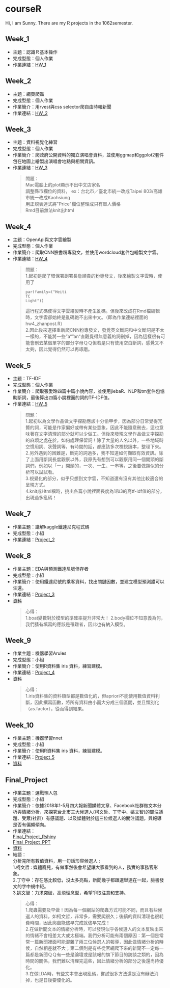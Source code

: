 # courseR

Hi, I am Sunny.
There are my R projects in the 1062semester.

Week_1
------
* 主題：認識Ｒ基本操作
* 完成型態：個人作業
* 作業連結：[HW_1](https://github.com/Suuuuny/courseR/tree/master/week_1)<br />

Week_2
------
* 主題：網頁爬蟲
* 完成型態：個人作業
* 作業簡介：用rvest與css selector爬自由時報新聞
* 作業連結：[HW_2](https://github.com/Suuuuny/courseR/tree/master/week_2)<br />

Week_3
------
* 主題：資料視覺化練習
* 完成型態：個人作業
* 作業簡介：爬政府公開資料的獨立演唱會資料，並使用ggmap和ggplot2套件包在地圖上繪製出演唱會地點與相關資訊。
* 作業連結：[HW_3](https://github.com/Suuuuny/courseR/tree/master/week_3)<br />
  >問題：<br />
  >Mac電腦上的plot顯示不出中文店家名<br />
  >調整縣市欄位的資料， ex：台北市／臺北市統一改成Taipei 803/高雄市統一改成Kaohsiung<br />
  >用正規表達式將"Price"欄位整理成只有單人價格<br />
  >Rmd目前無法knit出html<br />

Week_4
------
* 主題：OpenApi與文字雲繪製
* 完成型態：個人作業
* 作業簡介：爬取CNN臉書粉專發文，並使用wordcloud套件包繪製文字雲。
* 作業連結：[HW_4](https://github.com/Suuuuny/courseR/tree/master/week_4)<br />
  >問題：<br />
  >1.起初是爬了環保署副署長詹順貴的粉專發文，後來繪製文字雲時，使用了<pre><code>par(family=("Heiti TC Light"))</code></pre>這行程式碼使得文字雲繪製時不產生亂碼。但後來改成在Rmd檔編輯時，文字雲卻始終是亂碼跑不出來中文。（即為作業連結裡面的hw4_zhanpost.R）<br />
  >2.因此後來選擇重新爬CNN粉專發文，發覺英文斷詞和中文斷詞是不太一樣的，不能將一些”a“”an“直觀覺得無意義的詞刪掉，因為這樣很有可能會刪去某個單字的部分字母ＱＱ但若是只有使用空白斷詞，感覺又不太夠，因此覺得仍然可以再琢磨。<br />

Week_5
------
* 主題：TF-IDF
* 完成型態：個人作業
* 作業簡介：爬取張愛玲四篇中篇小說內容，並使用jiebaR、NLP和tm套件包協助斷詞，最後算出四篇小說裡面的詞的TF-IDF值。
* 作業連結：[HW_5](https://github.com/Suuuuny/courseR/tree/master/week_5)<br />
  >問題：<br />
  >1.起初以為文學作品做文字探勘應該十分偷甲步，因為部分日常覺得冗贅的詞，可能是作家偏好或帶有某些意象，因此不能隨意刪去，這也意味著在文字清理的部分就可以少做工。但後來發現文學作品做文字探勘的麻煩之處在於，如何處理保留詞！除了大量的人名以外，一些地域時空慣用詞、狀聲詞等，有時間的話，都應該多次檢視讀本，整理下來。<br />
  >2.另外遇到的困難是，斷完的詞過多，我不知道如何擷取有效資訊。除了上面用斷詞長度觀察以外，我原先有想到可以觀察用同一個開頭的斷詞們，例如以「一」開頭的，一次、一生、一串等，之後要做類似的分析可以試試看。<br />
  >3.視覺化的部分，似乎只想到文字雲，不知道還有沒有其他比較適合的呈現方式。<br />
  >4.knit成Html檔時，挑出各篇小說裡面長度為1和3的高tf-idf值的部分，出現過多亂碼！<br />


Week_7
------
* 作業主題：講解kaggle鐵達尼克程式碼
* 完成型態：小組
* 作業連結：[Project_2](https://github.com/dppss90008/NTU-CSX-DataScience--Group5/tree/master/Project2)<br />

Week_8
------
* 作業主題：EDA與預測鐵達尼號倖存者
* 完成型態：小組
* 作業簡介：使用鐵達尼號的乘客資料，找出關鍵因數，並建立模型預測誰可以生還。
* 作業連結：[Project_3](https://dppss90008.github.io/NTU-CSX-DataScience--Group5/Project3/TitanicVariable_final.html)<br />
* [資料](https://github.com/dppss90008/NTU-CSX-DataScience--Group5/tree/master/Project3)<br />
  >心得：<br />
  >1.boat變數對於模型的準確率提升非常大！
  >2.body欄位不知意義為何，我們猜有填寫的應該是罹難者，因此也有納入模型。


Week_9
------
* 作業主題：機器學習Arules
* 完成型態：小組
* 作業簡介：使用R資料集 iris 資料，練習建模。
* 作業連結：[Project_4](hhttps://weber12321.github.io/Weber1234/project4/project4.html)<br />
* [資料](https://github.com/dppss90008/NTU-CSX-DataScience--Group5/tree/master/project4)<br />
  >心得：<br />
  >1.iris資料集的資料類型都是數值化的，但apriori不能使用數值資料判斷，因此撰寫函數，將所有資料由小而大分成三個區間，並且類別化（as.factor），從而得到結果。


Week_10
------
* 作業主題：機器學習nnet
* 完成型態：小組
* 作業簡介：使用R資料集 iris 資料，練習建模。
* 作業連結：[Project_5](https://weber12321.github.io/Weber1234/Project5/project.html)<br />
* [資料](https://github.com/dppss90008/NTU-CSX-DataScience--Group5/tree/master/Project5)<br />


Final_Project
------
* 作業主題：選戰懶人包
* 完成型態：小組
* 作業簡介：依據2018年1-5月四大報新聞媒體文章、Facebook社群做文本分析與情緒分析，來探究台北市三大候選人(柯文哲、丁守中、姚文智)的關注議題、受眾(社群）有感議題、以及媒體對於這三位候選人的關注議題，與報導是否有偏頗傾向。<br />
* 作業連結：<br />
  [Final_Project_Rshiny](https://dppss90008.shinyapps.io/news_shiny/)<br />
  [Final_Project_PPT](https://docs.google.com/presentation/d/1p2vua3FNWMaGRWYAarCJ8WTwRFNiI9LmvhUbOLukDQY/edit#slide=id.p)<br />
* [資料](https://github.com/Suuuuny/NTU-CSX-DataScience-group5)<br />
* 結語：<br />
  分析完所有數值資料，用一句話形容候選人 :<br />
  1.柯文哲 : 媒體寵兒，有做事然後會希望讓大家看到的人，務實的事務官形象。<br />
  2.丁守中：存在感比較低，沒太多亮點，新聞幾乎都跟選舉連在一起，臉書發文的字中規中矩。<br />
  3.姚文智：力求突破，高飛理念型，希望爭取注意和支持。<br />
  >心得：<br />
  >1.爬蟲需要及早做！因為每一個網站的爬蟲方式可能不同，而且有些候選人的資料，如柯文哲，非常多，需要爬很久；後續的資料清理也很耗費時間，因此爬蟲能儘早完成就儘早完成！<br />
  >2.在做新聞文本的情緒分析時，可以發現似乎各候選人的文本反映出來的情緒不會相差太大或太極端。我們分析可能有兩個原因：第一個是常常一篇新聞裡面可能混雜了兩三位候選人的報導，因此做情緒分析的時候，自然相差就不大；第二個則是有些從官網爬下來的新聞不一定每一篇都是新聞ＱＱ有一些是論壇或是該報的旗下節目的訪談之類的，因為時間的關係，我們難以清理完這些，因此情緒分析的部分之後還尚待優化。<br />
  >3.在做LDA時，有些文本會出現亂碼，嘗試很多方法還是沒有辦法消掉，也是日後要優化的。<br />



